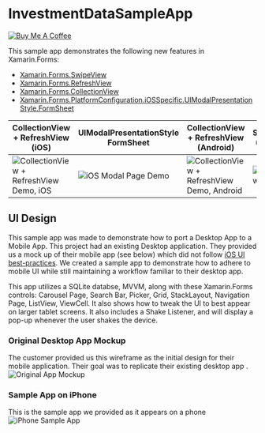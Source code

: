 # InvestmentDataSampleApp

<a href="https://www.buymeacoffee.com/bminnick" target="_blank"><img src="https://cdn.buymeacoffee.com/buttons/default-orange.png" alt="Buy Me A Coffee"  ></a>

This sample app demonstrates the following new features in Xamarin.Forms:
- [Xamarin.Forms.SwipeView](https://docs.microsoft.com/xamarin/xamarin-forms/user-interface/swipeview?WT.mc_id=mobile-0000-bramin)
- [Xamarin.Forms.RefreshView](https://docs.microsoft.com/xamarin/xamarin-forms/user-interface/refreshview?WT.mc_id=mobile-0000-bramin)
- [Xamarin.Forms.CollectionView](https://docs.microsoft.com/xamarin/xamarin-forms/user-interface/collectionview?WT.mc_id=mobile-0000-bramin)
- [Xamarin.Forms.PlatformConfiguration.iOSSpecific.UIModalPresentationStyle.FormSheet](https://docs.microsoft.com/xamarin/xamarin-forms/platform/ios/page-presentation-style?WT.mc_id=mobile-0000-bramin)

| CollectionView + RefreshView (iOS) | UIModalPresentationStyle FormSheet | CollectionView + RefreshView (Android) | SwipeView (Android) |
| ---------------------------------- | ---------------------------------- | ---------------------------------- | ------------------ |
| ![CollectionView + RefreshView Demo, iOS](https://user-images.githubusercontent.com/13558917/70351802-95d3e980-181e-11ea-9f34-357a687b5fe2.gif) | ![iOS Modal Page Demo](https://user-images.githubusercontent.com/13558917/70351803-95d3e980-181e-11ea-8435-ec4d5a3ec7fb.gif) | ![CollectionView + RefreshView Demo, Android](https://user-images.githubusercontent.com/13558917/70351805-966c8000-181e-11ea-9ea0-8cadfe0fd9a8.gif) | ![SwipeView Android](https://user-images.githubusercontent.com/13558917/70351804-966c8000-181e-11ea-990f-623a01a2ebda.gif) |

## UI Design

This sample app was made to demonstrate how to port a Desktop App to a Mobile App. This project had an existing Desktop application. They provided us a mock up of their mobile app (see below) which did not follow [iOS UI best-practices](https://developer.apple.com/library/ios/documentation/UserExperience/Conceptual/MobileHIG/). We created a sample app to demonstrate how to adhere to mobile UI while still maintaining a workflow familiar to their desktop app.

This app utilizes a SQLite databse, MVVM, along with these Xamarin.Forms controls: Carousel Page, Search Bar, Picker, Grid, StackLayout, Navigation Page, ListView, ViewCell. It also shows how to tweak the UI to best appear on larger tablet screens. It also includes a Shake Listener, and will display a pop-up whenever the user shakes the device.

### Original Desktop App Mockup
The customer provided us this wireframe as the initial design for their mobile application. Their goal was to replicate their existing desktop app .
![Original App Mockup](https://user-images.githubusercontent.com/13558917/57715612-02418e00-762c-11e9-9c45-d32c88c3aa56.png)

### Sample App on iPhone
This is the sample app we provided as it appears on a phone
![iPhone Sample App](https://user-images.githubusercontent.com/13558917/57715611-02418e00-762c-11e9-93cc-194aaa140ffc.gif)
